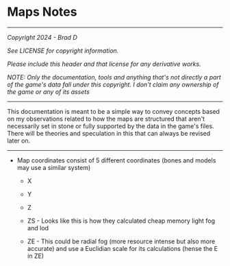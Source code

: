 # Maps Notes

---

*Copyright 2024 - Brad D*

*See LICENSE for copyright information.*

*Please include this header and that license for any derivative works.*

*NOTE: Only the documentation, tools and anything that's not directly a part of the game's data fall under this copyright. I don't claim any ownership of the game or any of its assets*

 ---

This documentation is meant to be a simple way to convey concepts based on my observations related to how the maps are structured that aren't necessarily set in stone or  fully supported by the data in the game's files. There will be theories and speculation in this that can always be revised later on.

---

* Map coordinates consist of 5 different coordinates (bones and models may use a similar system)

  * X

  * Y

  * Z

  * ZS - Looks like this is how they calculated cheap memory light fog and lod

  * ZE - This could be radial fog (more resource intense but also more accurate) and use a Euclidian scale for its calculations (hense the E in ZE)